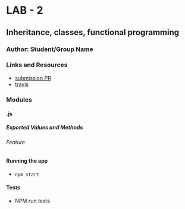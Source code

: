 # LAB - 2

## Inheritance, classes, functional programming 

### Author: Student/Group Name

### Links and Resources
* [submission PR](https://github.com/michaelchapman-401-advanced-javascript/Lab-02/pull/2)
* [travis](https://travis-ci.org/michaelchapman-401-advanced-javascript/Lab-02)

### Modules
#### .js
##### Exported Values and Methods

###### Feature

#### Running the app
* `npm start`
  
#### Tests
* NPM run tests
